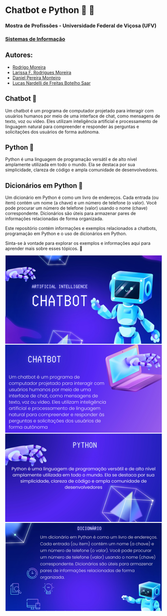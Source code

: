 # Chatbot e Python :robot: :snake:
### Mostra de Profissões - Universidade Federal de Viçosa (UFV)
### <a href="https://sin.crp.ufv.br/" target="_blank">Sistemas de Informação</a>

## Autores:
- [Rodrigo Moreira](mailto:rodrigo@ufv.br)
- [Larissa F. Rodrigues Moreira](mailto:larissa.f.rodrigues@ufv.br)
- [Daniel Pereira Monteiro](mailto:daniel.p.monteiro@ufv.br)
- [Lucas Nardelli de Freitas Botelho Saar](mailto:lucas.saar@ufv.br)

## Chatbot :robot:

Um chatbot é um programa de computador projetado para interagir com usuários humanos por meio de uma interface de chat, como mensagens de texto, voz ou vídeo. Eles utilizam inteligência artificial e processamento de linguagem natural para compreender e responder às perguntas e solicitações dos usuários de forma autônoma.

## Python :snake:

Python é uma linguagem de programação versátil e de alto nível amplamente utilizada em todo o mundo. Ela se destaca por sua simplicidade, clareza de código e ampla comunidade de desenvolvedores.

## Dicionários em Python :book:

Um dicionário em Python é como um livro de endereços. Cada entrada (ou item) contém um nome (a chave) e um número de telefone (o valor). Você pode procurar um número de telefone (valor) usando o nome (chave) correspondente. Dicionários são úteis para armazenar pares de informações relacionadas de forma organizada.

Este repositório contém informações e exemplos relacionados a chatbots, programação em Python e o uso de dicionários em Python.

Sinta-se à vontade para explorar os exemplos e informações aqui para aprender mais sobre esses tópicos. :rocket:


![Página 1](0001.jpg)
![Página 2](0002.jpg)
![Página 3](0003.jpg)
![Página 4](0004.jpg)
